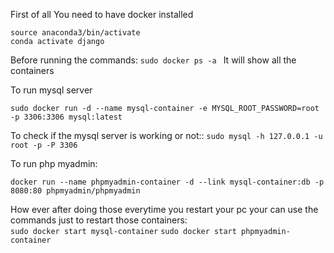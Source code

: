 First of all You need to have docker installed 

```source anaconda3/bin/activate``` </br>
 ```conda activate django ``` 

Before running the commands: ```sudo docker ps -a ```
It will show all the containers </br>



To run mysql server 

```sudo docker run -d --name mysql-container -e MYSQL_ROOT_PASSWORD=root -p 3306:3306 mysql:latest```



To check if the mysql server is working or not:: ```sudo mysql -h 127.0.0.1 -u root -p -P 3306```</br>


To run php myadmin:

```docker run --name phpmyadmin-container -d --link mysql-container:db -p 8080:80 phpmyadmin/phpmyadmin```</br>


How ever after doing those everytime you restart your pc your can use the commands just to restart those containers: </br>
```sudo docker start mysql-container```
```sudo docker start phpmyadmin-container```


